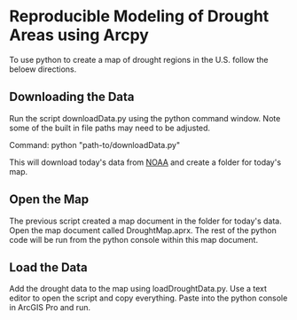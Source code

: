 # Reproducible Modeling of Drought Areas using Arcpy 

To use python to create a map of drought regions in the U.S. follow the beloew directions.

## Downloading the Data

Run the script downloadData.py using the python command window. Note some of the built in file paths may need to be adjusted. 

Command: python "path-to/downloadData.py"

This will download today's data from [NOAA]("https://www1.ncdc.noaa.gov/pub/data/nidis/geojson/us/soil/SManom_current.geojson") and create a folder for today's map.

## Open the Map

The previous script created a map document in the folder for today's data. Open the map document called DroughtMap.aprx. The rest of the python code will be run from the python console within this map document.

## Load the Data

Add the drought data to the map using loadDroughtData.py. Use a text editor to open the script and copy everything. Paste into the python console in ArcGIS Pro and run.

